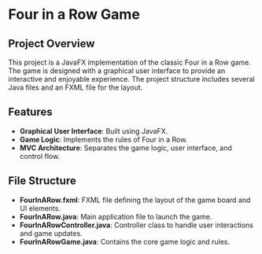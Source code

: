 # Four in a Row Game

## Project Overview

This project is a JavaFX implementation of the classic Four in a Row game. The game is designed with a graphical user interface to provide an interactive and enjoyable experience. The project structure includes several Java files and an FXML file for the layout.

## Features

- **Graphical User Interface**: Built using JavaFX.
- **Game Logic**: Implements the rules of Four in a Row.
- **MVC Architecture**: Separates the game logic, user interface, and control flow.

## File Structure

- **FourInARow.fxml**: FXML file defining the layout of the game board and UI elements.
- **FourInARow.java**: Main application file to launch the game.
- **FourInARowController.java**: Controller class to handle user interactions and game updates.
- **FourInARowGame.java**: Contains the core game logic and rules.

